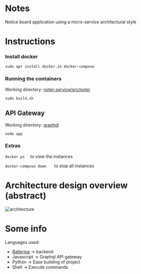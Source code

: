 # Notes
Notice board application using a micro-service architectural style
# Instructions

### Install docker
```
sudo apt install docker.io docker-compose 
```

### Running the containers
Working directory: [noter-service/src/noter](noter-service/src/noter)

```
sudo build.sh
```
## API Gateway
Working directory: [graphql](graphql)
```
node app
```

### Extras
```docker ps  ``` to view the instances

```docker-compose down   ``` to stop all instances
# Architecture design overview (abstract)
![architecture](arch.png?raw=true "Architecture design overview (abstract)")
# Some info
Languages used:
* [Ballerina](https://ballerina.io/) -> backend
* Javascript -> Graphql API gateway
* Python -> Ease building of project
* Shell -> Execute commands
